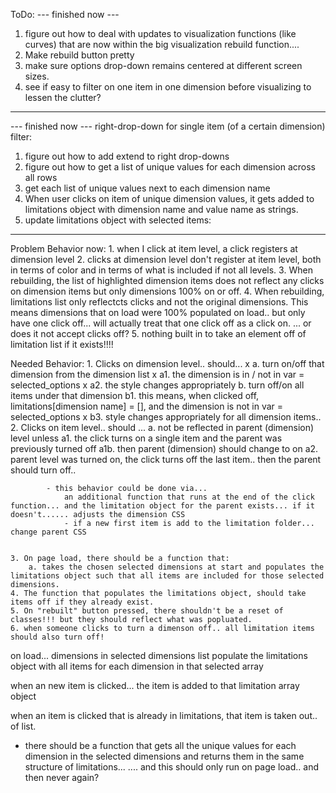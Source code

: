 ToDo:
--- finished now ---
1. figure out how to deal with updates to visualization functions (like curves) that are now within the big visualization rebuild function....
2. Make rebuild button pretty
3. make sure options drop-down remains centered at different screen sizes.
4. see if easy to filter on one item in one dimension before visualizing to lessen the clutter?



--------------------------------------------
--- finished now ---
right-drop-down for single item (of a certain dimension) filter:
1. figure out how to add extend to right drop-downs
2. figure out how to get a list of unique values for each dimension across all rows
3. get each list of unique values next to each dimension name
4. When user clicks on item of unique dimension values, it gets added to limitations object with dimension name and value name as strings.
5. update limitations object with selected items:

---------------------------------------------------

Problem Behavior now:
	1. when I click at item level, a click registers at dimension level
	2. clicks at dimension level don't register at item level, both in terms of color and in terms of what is included if not all levels. 
	3. When rebuilding, the list of highlighted dimension items does not reflect any clicks on dimension items but only dimensions 100% on or off. 
	4. When rebuilding, limitations list only reflectcts clicks and not the original dimensions. This means dimensions that on load were 100% populated on load.. but only have one click off... will actually treat that one click off as a click on. ... or does it not accept clicks off?
	5. nothing built in to take an element off of limitation list if it exists!!!!

Needed Behavior: 
	1. Clicks on dimension level.. should...
x		a. turn on/off that dimension from the dimension list
x			a1. the dimension is in / not in var = selected_options
x			a2. the style changes appropriately
		b. turn off/on all items under that dimension
 			b1. this means, when clicked off, limitations[dimension name] = [], and the dimension is not in var = selected_options
x			b3. style changes appropriately for all dimension items..
	2. Clicks on item level.. should ...
		a. not be reflected in parent (dimension) level unless 
			a1. the click turns on a single item and the parent was previously turned off
				a1b. then parent (dimension) should change to on
			a2. parent level was turned on, the click turns off the last item.. then the parent should turn off..

			- this behavior could be done via...  
				an additional function that runs at the end of the click function... and the limitation object for the parent exists... if it doesn't...... adjusts the dimension CSS
				- if a new first item is add to the limitation folder... change parent CSS


	3. On page load, there should be a function that:
		a. takes the chosen selected dimensions at start and populates the limitations object such that all items are included for those selected dimensions.
	4. The function that populates the limitations object, should take items off if they already exist. 
	5. On "rebuilt" button pressed, there shouldn't be a reset of classes!!! but they should reflect what was popluated.
	6. when someone clicks to turn a dimenson off.. all limitation items should also turn off!



on load... dimensions in selected dimensions list populate the limitations object with all items for each dimension in that selected array

when an new item is clicked... the item is added to that limitation array object

when an item is clicked that is already in limitations, that item is taken out.. of list.








- there should be a function that gets all the unique values for each dimension in the selected dimensions
   and returns them in the same structure of limitations... 
    .... and this should only run on page load.. and then never again?











